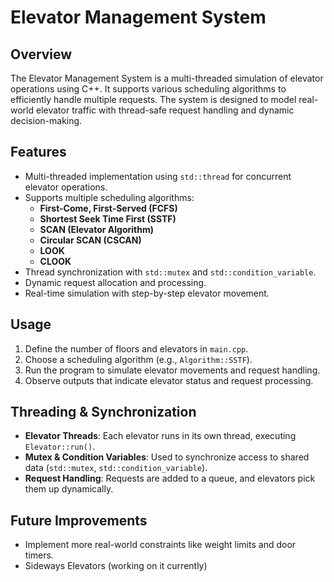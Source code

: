# Elevator Management System

## Overview
The Elevator Management System is a multi-threaded simulation of elevator operations using C++. It supports various scheduling algorithms to efficiently handle multiple requests. The system is designed to model real-world elevator traffic with thread-safe request handling and dynamic decision-making.

## Features
- Multi-threaded implementation using `std::thread` for concurrent elevator operations.
- Supports multiple scheduling algorithms:
  - **First-Come, First-Served (FCFS)**
  - **Shortest Seek Time First (SSTF)**
  - **SCAN (Elevator Algorithm)**
  - **Circular SCAN (CSCAN)**
  - **LOOK**
  - **CLOOK**
- Thread synchronization with `std::mutex` and `std::condition_variable`.
- Dynamic request allocation and processing.
- Real-time simulation with step-by-step elevator movement.

## Usage
1. Define the number of floors and elevators in `main.cpp`.
2. Choose a scheduling algorithm (e.g., `Algorithm::SSTF`).
3. Run the program to simulate elevator movements and request handling.
4. Observe outputs that indicate elevator status and request processing.

## Threading & Synchronization
- **Elevator Threads**: Each elevator runs in its own thread, executing `Elevator::run()`.
- **Mutex & Condition Variables**: Used to synchronize access to shared data (`std::mutex`, `std::condition_variable`).
- **Request Handling**: Requests are added to a queue, and elevators pick them up dynamically.

## Future Improvements
- Implement more real-world constraints like weight limits and door timers.
- Sideways Elevators (working on it currently)
